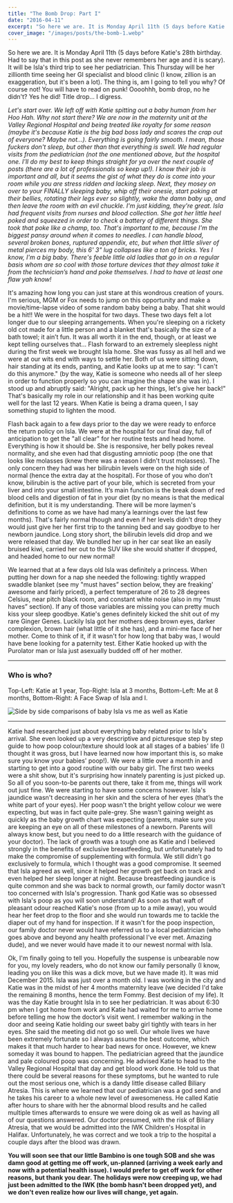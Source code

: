 ```yaml
---
title: "The Bomb Drop: Part I"
date: "2016-04-11"
excerpt: "So here we are. It is Monday April 11th (5 days before Katie's 28th birthday. Had to say that in..."
cover_image: "/images/posts/the-bomb-1.webp"
---
```


So here we are. It is Monday April 11th (5 days before Katie's 28th birthday. Had to say that in this post as she never remembers her age and it is scary). It will be Isla's third trip to see her pediatrician. This Thursday will be her zillionth time seeing her GI specialist and blood clinic (I know, zillion is an exaggeration, but it's been a lot). The thing is, am I going to tell you why? Of course not! You will have to read on punk! Oooohhh, bomb drop, no he didn't? Yes he did! Title drop... I digress.

_Let's start over. We left off with Katie spitting out a baby human from her Hoo Hah. Why not start there? We are now in the maternity unit at the Valley Regional Hospital and being treated like royalty for some reason (maybe it's because Katie is the big bad boss lady and scares the crap out of everyone? Maybe not...). Everything is going fairly smooth. I mean, those fuckers don't sleep, but other than that everything is swell. We had regular visits from the pediatrician (not the one mentioned above, but the hospital one. I'll do my best to keep things straight for ya over the next couple of posts (there are a lot of professionals so keep up!). I know their job is important and all, but it seems the gist of what they do is come into your room while you are stress ridden and lacking sleep. Next, they mosey on over to your FINALLY sleeping baby, whip off their onesie, start poking at their bellies, rotating their legs ever so slightly, wake the damn baby up, and then leave the room with an evil chuckle. I'm just kidding, they're great. Isla had frequent visits from nurses and blood collection. She got her little heel poked and squeezed in order to check a battery of different things. She took that poke like a champ, too. That's important to me, because I'm the biggest pansy around when it comes to needles. I can handle blood, several broken bones, ruptured appendix, etc, but when that little sliver of metal pierces my body, this 6' 3" lug collapses like a ton of bricks. Yes I know, I'm a big baby. There's feeble little old ladies that go in on a regular basis whom are so cool with those torture devices that they almost take it from the technician’s hand and poke themselves. I had to have at least one flaw yah know!_

It's amazing how long you can just stare at this wondrous creation of yours. I'm serious, MGM or Fox needs to jump on this opportunity and make a movie/time-lapse video of some random baby being a baby. That shit would be a hit!! We were in the hospital for two days. These two days felt a lot longer due to our sleeping arrangements. When you're sleeping on a rickety old cot made for a little person and a blanket that's basically the size of a bath towel; it ain’t fun. It was all worth it in the end, though, or at least we kept telling ourselves that... Flash forward to an extremely sleepless night during the first week we brought Isla home. She was fussy as all hell and we were at our wits end with ways to settle her. Both of us were sitting down, hair standing at its ends, panting, and Katie looks up at me to say: "I can't do this anymore." (by the way, Katie is someone who needs all of her sleep in order to function properly so you can imagine the shape she was in). I stood up and abruptly said: "Alright, pack up her things, let's give her back!" That's basically my role in our relationship and it has been working quite well for the last 12 years. When Katie is being a drama queen, I say something stupid to lighten the mood.

Flash back again to a few days prior to the day we were ready to enforce the return policy on Isla. We were at the hospital for our final day, full of anticipation to get the "all clear" for her routine tests and head home. Everything is how it should be. She is responsive, her belly pokes reveal normality, and she even had that disgusting amniotic poop (the one that looks like molasses (knew there was a reason I didn't trust molasses). The only concern they had was her bilirubin levels were on the high side of normal (hence the extra day at the hospital). For those of you who don’t know, bilirubin is the active part of your bile, which is secreted from your liver and into your small intestine. It’s main function is the break down of red blood cells and digestion of fat in your diet (by no means is that the medical definition, but it is my understanding. There will be more laymen's definitions to come as we have had many’a learnings over the last few months). That's fairly normal though and even if her levels didn't drop they would just give her her first trip to the tanning bed and say goodbye to her newborn jaundice. Long story short, the bilirubin levels did drop and we were released that day. We bundled her up in her car seat like an easily bruised kiwi, carried her out to the SUV like she would shatter if dropped, and headed home to our new normal!

We learned that at a few days old Isla was definitely a princess. When putting her down for a nap she needed the following: tightly wrapped swaddle blanket (see my "must haves” section below, they are freaking' awesome and fairly priced), a perfect temperature of 26 to 28 degrees Celsius, near pitch black room, and constant white noise (also in my “must haves” section). If any of those variables are missing you can pretty much kiss your sleep goodbye. Katie's genes definitely kicked the shit out of my rare Ginger Genes. Luckily Isla got her mothers deep brown eyes, darker complexion, brown hair (what little of it she has), and a mini-me face of her mother. Come to think of it, if it wasn't for how long that baby was, I would have bene looking for a paternity test. Either Katie hooked up with the Purolator man or Isla just asexually budded off of her mother.

---

### Who is who?

Top-Left: Katie at 1 year, Top-Right: Isla at 3 months, Bottom-Left: Me at 8 months, Bottom-Right: A Face Swap of Isla and I.

![Side by side comparisons of baby Isla vs me as well as Katie](/images/posts/side-by-side.webp)

---

Katie had researched just about everything baby related prior to Isla's arrival. She even looked up a very descriptive and picturesque step by step guide to how poop colour/texture should look at all stages of a babies' life (I thought it was gross, but I have learned now how important this is, so make sure you know your babies' poop!). We were a little over a month in and starting to get into a good routine with our baby girl. The first two weeks were a shit show, but it's surprising how innately parenting is just picked up. So all of you soon-to-be parents out there, take it from me, things will work out just fine. We were starting to have some concerns however. Isla's jaundice wasn't decreasing in her skin and the sclera of her eyes (that’s the white part of your eyes). Her poop wasn't the bright yellow colour we were expecting, but was in fact quite pale-grey. She wasn't gaining weight as quickly as the baby growth chart was expecting (parents, make sure you are keeping an eye on all of these milestones of a newborn. Parents will always know best, but you need to do a little research with the guidance of your doctor). The lack of growth was a tough one as Katie and I believed strongly in the benefits of exclusive breastfeeding, but unfortunately had to make the compromise of supplementing with formula. We still didn't go exclusively to formula, which I thought was a good compromise. It seemed that Isla agreed as well, since it helped her growth get back on track and even helped her sleep longer at night. Because breastfeeding jaundice is quite common and she was back to normal growth, our family doctor wasn't too concerned with Isla's progression. Thank god Katie was so obsessed with Isla's poop as you will soon understand! As soon as that waft of pleasant odour reached Katie's nose (from up to a mile away), you would hear her feet drop to the floor and she would run towards me to tackle the diaper out of my hand for inspection. If it wasn't for the poop inspection, our family doctor never would have referred us to a local pediatrician (who goes above and beyond any health professional I've ever met. Amazing dude), and we never would have made it to our newest normal with Isla.

Ok, I'm finally going to tell you. Hopefully the suspense is unbearable now for you, my lovely readers, who do not know our family personally (I know, leading you on like this was a dick move, but we have made it). It was mid December 2015. Isla was just over a month old. I was working in the city and Katie was in the midst of her 4 months maternity leave (we decided I'd take the remaining 8 months, hence the term Fommy. Best decision of my life). It was the day Katie brought Isla in to see her pediatrician. It was about 6:30 pm when I got home from work and Katie had waited for me to arrive home before telling me how the doctor’s visit went. I remember walking in the door and seeing Katie holding our sweet baby girl tightly with tears in her eyes. She said the meeting did not go so well. Our whole lives we have been extremely fortunate so I always assume the best outcome, which makes it that much harder to hear bad news for once. However, we knew someday it was bound to happen. The pediatrician agreed that the jaundice and pale coloured poop was concerning. He advised Katie to head to the Valley Regional Hospital that day and get blood work done. He told us that there could be several reasons for these symptoms, but he wanted to rule out the most serious one, which is a dandy little disease called Biliary Atresia. This is where we learned that our pediatrician was a god send and he takes his career to a whole new level of awesomeness. He called Katie after hours to share with her the abnormal blood results and he called multiple times afterwards to ensure we were doing ok as well as having all of our questions answered. Our doctor presumed, with the risk of Biliary Atresia, that we would be admitted into the IWK Children's Hospital in Halifax. Unfortunately, he was correct and we took a trip to the hospital a couple days after the blood was drawn.

**You will soon see that our little Bambino is one tough SOB and she was damn good at getting me off work, un-planned (arriving a week early and now with a potential health issue). I would prefer to get off work for other reasons, but thank you dear. The holidays were now creeping up, we had just been admitted to the IWK (the bomb hasn't been dropped yet), and we don't even realize how our lives will change, yet again.**

